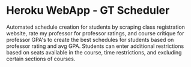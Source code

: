 # Heroku WebApp - GT Scheduler
Automated schedule creation for students by scraping class registration website, rate my professor for professor ratings, and course critique for professor GPA's to create the best schedules for students based on professor rating and avg GPA. Students can enter additional restrictions based on seats available in the course, time restrictions, and excluding certain sections of courses.
